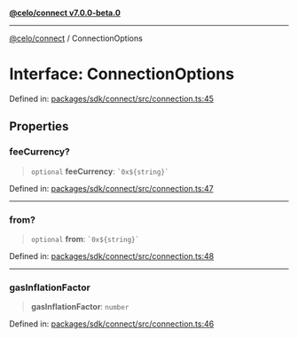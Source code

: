 [**@celo/connect v7.0.0-beta.0**](../README.md)

***

[@celo/connect](../globals.md) / ConnectionOptions

# Interface: ConnectionOptions

Defined in: [packages/sdk/connect/src/connection.ts:45](https://github.com/celo-org/developer-tooling/blob/master/packages/sdk/connect/src/connection.ts#L45)

## Properties

### feeCurrency?

> `optional` **feeCurrency**: `` `0x${string}` ``

Defined in: [packages/sdk/connect/src/connection.ts:47](https://github.com/celo-org/developer-tooling/blob/master/packages/sdk/connect/src/connection.ts#L47)

***

### from?

> `optional` **from**: `` `0x${string}` ``

Defined in: [packages/sdk/connect/src/connection.ts:48](https://github.com/celo-org/developer-tooling/blob/master/packages/sdk/connect/src/connection.ts#L48)

***

### gasInflationFactor

> **gasInflationFactor**: `number`

Defined in: [packages/sdk/connect/src/connection.ts:46](https://github.com/celo-org/developer-tooling/blob/master/packages/sdk/connect/src/connection.ts#L46)
